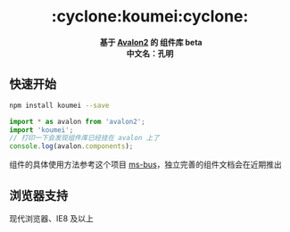 <h1 align="center">:cyclone:koumei:cyclone:</h1>

<div align="center">
  <strong>基于 <a href="https://github.com/RubyLouvre/avalon">Avalon2</a> 的 组件库 beta</strong>
</div>
<div align="center">
  <strong>中文名：孔明</strong>
</div>

## 快速开始

``` bash
npm install koumei --save
```

``` js
import * as avalon from 'avalon2';
import 'koumei';
// 打印一下会发现组件库已经挂在 avalon 上了
console.log(avalon.components);
```

组件的具体使用方法参考这个项目 [ms-bus](https://github.com/baiyujie/ts-designer/)，独立完善的组件文档会在近期推出

## 浏览器支持

现代浏览器、IE8 及以上
